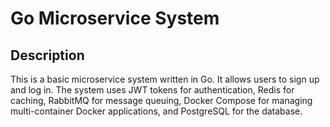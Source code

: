 # Go Microservice System

## Description

This is a basic microservice system written in Go. It allows users to sign up and log in. The system uses JWT tokens for authentication, Redis for caching, RabbitMQ for message queuing, Docker Compose for managing multi-container Docker applications, and PostgreSQL for the database.
